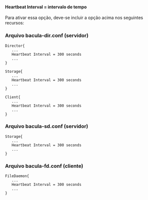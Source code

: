 #### Heartbeat Interval = intervalo de tempo

Para ativar essa opção, deve-se incluir a opção acima nos seguintes recursos:

### Arquivo bacula-dir.conf (servidor)

````
Director{
   ...
   Heartbeat Interval = 300 seconds
   ...
}

Storage{
   ...
   Heartbeat Interval = 300 seconds
   ...
}

Client{
   ...
   Heartbeat Interval = 300 seconds
   ...
}
````
### Arquivo bacula-sd.conf (servidor)
````
Storage{
   ...
   Heartbeat Interval = 300 seconds
   ...
}
````

### Arquivo bacula-fd.conf (cliente)
````
FileDaemon{
   ...
   Heartbeat Interval = 300 seconds
   ...
}
````
